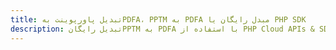 ---title: تبدیل پاورپوینت بهPDFA، PPTM به PDFA مبدل رایگان یا PHP SDKdescription: تبدیل رایگانPPTM به PDFA با استفاده از PHP Cloud APIs & SDK. همچنین اسناد Microsoft PowerPoint را در Cloud ایجاد، ویرایش و رندر کنید.---